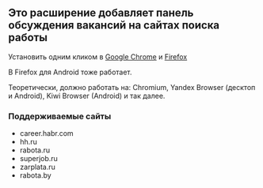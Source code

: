 ## Это расширение добавляет панель обсуждения вакансий на сайтах поиска работы

Установить одним кликом в 
[Google Chrome](https://chromewebstore.google.com/detail/jobchan-%D0%BE%D0%B1%D1%81%D1%83%D0%B6%D0%B4%D0%B5%D0%BD%D0%B8%D0%B5-%D0%B2%D0%B0%D0%BA%D0%B0%D0%BD%D1%81/ffoffionkaacihblnlhcaenkhkpapeke)
и [Firefox](https://addons.mozilla.org/ru/firefox/addon/jobchan/)

В Firefox для Android тоже работает.

Теоретически, должно работать на: Chromium, Yandex Browser (десктоп и Android), Kiwi Browser (Android) и так далее.

### Поддерживаемые сайты

* career.habr.com
* hh.ru
* rabota.ru
* superjob.ru
* zarplata.ru
* rabota.by
